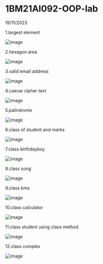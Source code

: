 # 1BM21AI092-OOP-lab
19/11/2023 

1.largest element

![image](https://github.com/Prathamgrao/1BM21AI092-OOP-lab/assets/138456172/3b6976cb-4253-45fc-be79-3ebf5e428a3d)


2.hexagon area

![image](https://github.com/Prathamgrao/1BM21AI092-OOP-lab/assets/138456172/f1fe82b1-9dd4-45ad-9678-97ff925995d7)


3.valid email address

![image](https://github.com/Prathamgrao/1BM21AI092-OOP-lab/assets/138456172/f2f84c7f-4bdf-4f44-984f-8460484040f2)


4.caesar cipher text

![image](https://github.com/Prathamgrao/1BM21AI092-OOP-lab/assets/138456172/16572c5f-260a-4cff-9b3c-07ede32d616b)


5.palindrome

![image](https://github.com/Prathamgrao/1BM21AI092-OOP-lab/assets/138456172/92aae700-e6ef-4645-9080-02b4e72c8a77)



6.class of student and marks

![image](https://github.com/Prathamgrao/1BM21AI092-OOP-lab/assets/138456172/cfe924a1-153a-46b5-be38-88e0a3294fa6)



7.class birthdayboy

![image](https://github.com/Prathamgrao/1BM21AI092-OOP-lab/assets/138456172/39980d05-f277-47f0-97ea-89f411ce5d16)


8.class song

![image](https://github.com/Prathamgrao/1BM21AI092-OOP-lab/assets/138456172/9b614097-1978-4e6b-acb0-1afe5dc4417f)


9.class bms

![image](https://github.com/Prathamgrao/1BM21AI092-OOP-lab/assets/138456172/27a5acd2-0242-4052-a3bf-10f915d9dc4d)


10.class calculator

![image](https://github.com/Prathamgrao/1BM21AI092-OOP-lab/assets/138456172/3d05ee1c-a745-499e-a9d6-6d320ceb6790)

11.class student using class method

![image](https://github.com/Prathamgrao/1BM21AI092-OOP-lab/assets/138456172/549c11a3-9e3b-496f-85e7-ca6e8db11547)


12.class complex

![image](https://github.com/Prathamgrao/1BM21AI092-OOP-lab/assets/138456172/12e7ddfb-548d-48e4-a8e3-335458acc4e3)




